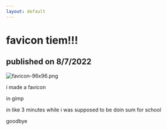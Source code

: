 ```yaml
---
layout: default
---
```


# favicon tiem!!!

## published on 8/7/2022

![favicon-96x96.png](http://jased.xyz/assets/favicon/favicon-96x96.png)

i made a favicon

in gimp

in like 3 minutes while i was supposed to be doin sum for school

goodbye